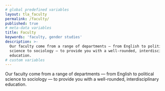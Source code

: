 ```yaml
---
# global predefined variables
layout: tla_faculty
permalink: /faculty/
published: true
# meta-data variables
title: Faculty
keywords: 'faculty, gender studies'
description: >-
  Our faculty come from a range of departments — from English to political
  science to sociology — to provide you with a well-rounded, interdisciplinary
  education.
# custom variables
---
```

Our faculty come from a range of departments — from English to political science to sociology — to provide you with a well-rounded, interdisciplinary education.
